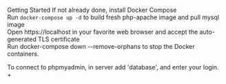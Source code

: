 Getting Started
If not already done, install Docker Compose <br>
Run `docker-compose up -d` to build fresh php-apache image and pull mysql image <br>
Open https://localhost in your favorite web browser and accept the auto-generated TLS certificate <br>
Run docker-compose down --remove-orphans to stop the Docker containers.<br>

To connect to phpmyadmin, in server add 'database', and enter your login.
+
